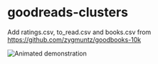 # goodreads-clusters
 Add ratings.csv, to_read.csv and books.csv from https://github.com/zygmuntz/goodbooks-10k
 
 ![Animated demonstration](demo.gif)
